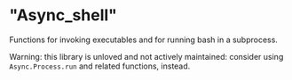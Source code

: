 "Async_shell"
=============

Functions for invoking executables and for running bash in a
subprocess.

Warning: this library is unloved and not actively maintained: consider
using `Async.Process.run` and related functions, instead.
